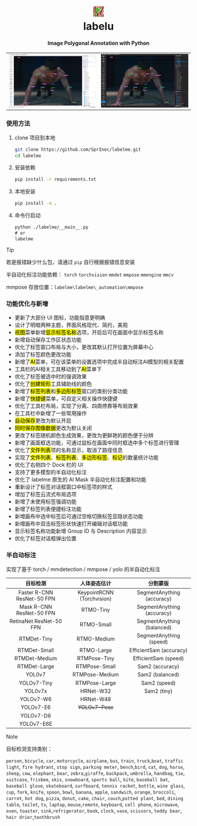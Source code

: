 <h1 align="center">
  <img src="labelme/icons/icon.png"><br/>labelu
</h1>
<h4 align="center">
  Image Polygonal Annotation with Python
</h4>


<table>
	<tr>
		<td>
			<img src="assets/image-20250401224048779.png" alt="明亮主题">
		</td>
		<td> 
			<img src="assets/image-20250401224119014.png" alt="暗黑主题">
		</td>
	</tr>
</table>



### 使用方法

1. clone 项目到本地

    ```bash
    git clone https://github.com/SprInec/labelme.git
    cd labelme
    ```

2. 安装依赖

    ```bash
    pip install -r requirements.txt
    ```

3. 本地安装

    ```bash
    pip install -e .
    ```

4. 命令行启动

    ```
    python ./labelme/__main__.py
    # or
    labelme
    ```

> [!tip]
>
> 若是报错缺少什么包，请通过 `pip` 自行根据报错信息安装
>
> 半自动化标注功能依赖： `torch` `torchvision` `mmdet` `mmpose` `mmengine` `mmcv`
>
> mmpose 存放位置：`labelme\labelme\_automation\mmpose`

### 功能优化与新增

- 更新了大部分 UI 图标，功能指意更明确
- 设计了明暗两种主题，界面风格现代、简约，美观
- <mark>视图</mark>菜单新增<mark>显示标签名称</mark>选项，开启后可在画面中显示标签名称
- 新增自动保存工作区状态功能
- 优化了标签窗口布局与大小，更改其默认打开位置为屏幕中心
- 添加了标签颜色更改功能
- 新增了<mark>AI</mark>菜单，可在该菜单的设置选项中完成半自动标注AI模型的相关配置
- 工具栏的AI相关工具移动到了<mark>AI</mark>菜单下
- 优化了标签被选中时的强调效果
- 优化了<mark>创建矩形</mark>工具辅助线的颜色
- 新增了<mark>标签列表</mark>和<mark>多边形标签</mark>窗口的类别分类功能
- 新增了<mark>快捷键</mark>菜单，可自定义相关操作快捷键
- 优化了工具栏布局，实现了分离、四周停靠等布局效果
- 在工具栏中新增了一些常用操作
- <mark>自动保存</mark>更改为默认开启
- <mark>同时保存图像数据</mark>更改为默认关闭
- 更改了标签随机颜色生成效果，更改为更鲜艳的颜色便于分辨
- 新增了画面框选功能，可通过鼠标在画面中同时框选中多个标签进行管理
- 优化了<mark>文件列表</mark>项的名称显示，取消了路径信息
- 实现了<mark>文件列表</mark>、<mark>标签列表</mark>、<mark>多边形标签</mark>、<mark>标记</mark>的数量统计功能
- 优化了右侧四个 Dock 栏的 UI
- 支持了更多模型的半自动化标注
- 优化了 labelme 原生的 AI Mask 半自动化标注配置和功能
- 重新设计了标签对话框窗口中标签项的样式
- 增加了标签云流式布局选项
- 新增了未使用标签强调功能
- 新增了标签列表便捷标注功能
- 新增画布中选中标签后可通过空格切换标签显隐状态功能
- 新增画布中双击标签形状快速打开编辑对话框功能
- 显示标签名称功能新增 Group ID 与 Description 内容显示
- 优化了标签对话框弹出位置

### 半自动标注

实现了基于 torch / mmdetection / mmpose / yolo 的半自动化标注

|          目标检测          |        人体姿态估计        |          分割蒙版          |
| :------------------------: | :------------------------: | :------------------------: |
| Faster R-CNN ResNet-50 FPN | KeypointRCNN (Torchvision) | SegmentAnything (accuracy) |
|  Mask R-CNN ResNet-50 FPN  |         RTMO-Tiny          | SegmentAnything (accuracy) |
|  RetinaNet ResNet-50 FPN   |         RTMO-Small         | SegmentAnything (balanced) |
|        RTMDet-Tiny         |        RTMO-Medium         |  SegmentAnything (speed)   |
|        RTMDet-Small        |         RTMO-Large         |  EfficientSam (accuracy)   |
|       RTMDet-Medium        |        RTMPose-Tiny        |    EfficientSam (speed)    |
|        RTMDet-Large        |       RTMPose-Small        |      Sam2 (accuracy)       |
|           YOL0v7           |       RTMPose-Medium       |      Sam2 (balanced)       |
|        YOLOv7-Tiny         |       RTMPose-Large        |        Sam2 (speed)        |
|          YOL0v7x           |         HRNet-W32          |        Sam2 (tiny)         |
|         YOLOv7-W6          |         HRNet-W48          |                            |
|         YOLOv7-E6          |      ~~YOLOv7-Pose~~       |                            |
|         YOLOv7-D6          |                            |                            |
|         YOLOv7-E6E         |                            |                            |

> [!note]
>
> 目标检测支持类别：
>
> `person`, `bicycle`, `car`, `motorcycle`, `airplane`, `bus`, `train`, `truck`,`boat`, `traffic light`, `fire hydrant`, `stop sign`, `parking meter`, `bench`,`bird`, `cat`, `dog`, `horse`, `sheep`, `cow`, `elephant`, `bear`, `zebra`,`giraffe`, `backpack`, `umbrella`, `handbag`, `tie`, `suitcase`, `frisbee`, `skis`, `snowboard`, `sports ball`, `kite`, `baseball bat`, `baseball glove`, `skateboard`, `surfboard`, `tennis racket`, `bottle`, `wine glass`, `cup`, `fork`, `knife`, `spoon`, `bowl`, `banana`, `apple`, `sandwich`, `orange`, `broccoli`, `carrot`, `hot dog`, `pizza`, `donut`, `cake`, `chair`, `couch`,`potted plant`, `bed`, `dining table`, `toilet`, `tv`, `laptop`, `mouse`,`remote`, `keyboard`, `cell phone`, `microwave`, `oven`, `toaster`, `sink`,`refrigerator`, `book`, `clock`, `vase`, `scissors`, `teddy bear`, `hair drier`,`toothbrush`
